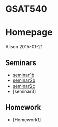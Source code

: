 # GSAT540
# Homepage
Alison 
2015-01-21

Seminars
--------
- [seminar1b](https://github.com/AlisonMcAfee/GSAT540/blob/master/seminar01b.md)
- [seminar2b](https://github.com/AlisonMcAfee/GSAT540/blob/master/seminar02b.md)
- [seminar2c](https://github.com/AlisonMcAfee/GSAT540/blob/master/seminar02c.md)
- [seminar3]

Homework
--------

- [Homework1]


